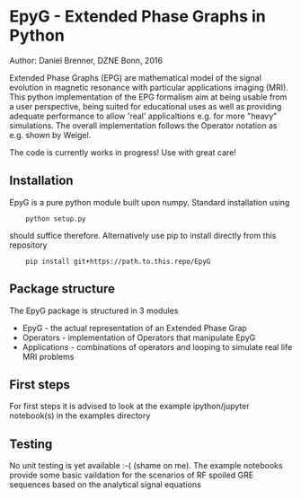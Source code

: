 EpyG - Extended Phase Graphs in Python
======================================
Author: Daniel Brenner, DZNE Bonn, 2016

Extended Phase Graphs (EPG) are mathematical model of the signal evolution in magnetic resonance with particular applications
imaging (MRI). 
This python implementation of the EPG formalism aim at being usable from a user perspective, being suited for educational
uses as well as providing adequate performance to allow 'real' applicaltions e.g. for more "heavy" simulations.
The overall implementation follows the Operator notation as e.g. shown by Weigel.

The code is currently works in progress! Use with great care!

## Installation
EpyG is a pure python module built upon numpy. Standard installation using
```
    python setup.py
```
should suffice therefore. Alternatively use pip to install directly from this repository

```
    pip install git+https://path.to.this.repo/EpyG
```
## Package structure
The EpyG package is structured in 3 modules
 * EpyG - the actual representation of an Extended Phase Grap
 * Operators - implementation of Operators that manipulate EpyG
 * Applications - combinations of operators and looping to simulate real life MRI problems


## First steps
For first steps it is advised to look at the example ipython/jupyter notebook(s) in the examples directory

 
## Testing
No unit testing is yet available :-( (shame on me). The example notebooks provide some basic vaildation for the scenarios
of RF spoiled GRE sequences based on the analytical signal equations